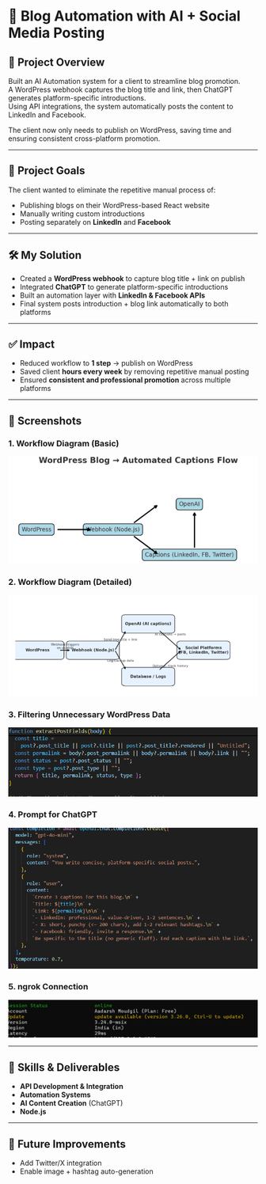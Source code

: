 # 🤖 Blog Automation with AI + Social Media Posting

## 📌 Project Overview
Built an AI Automation system for a client to streamline blog promotion.  
A WordPress webhook captures the blog title and link, then ChatGPT generates platform-specific introductions.  
Using API integrations, the system automatically posts the content to LinkedIn and Facebook.  

The client now only needs to publish on WordPress, saving time and ensuring consistent cross-platform promotion.

---

## 🎯 Project Goals
The client wanted to eliminate the repetitive manual process of:
- Publishing blogs on their WordPress-based React website  
- Manually writing custom introductions  
- Posting separately on **LinkedIn** and **Facebook**  

---

## 🛠 My Solution
- Created a **WordPress webhook** to capture blog title + link on publish  
- Integrated **ChatGPT** to generate platform-specific introductions  
- Built an automation layer with **LinkedIn & Facebook APIs**  
- Final system posts introduction + blog link automatically to both platforms  

---

## ✅ Impact
- Reduced workflow to **1 step** → publish on WordPress  
- Saved client **hours every week** by removing repetitive manual posting  
- Ensured **consistent and professional promotion** across multiple platforms  

---

## 📸 Screenshots

### 1. Workflow Diagram (Basic)  
![Workflow Diagram Basic](docs/basic-workflow)

### 2. Workflow Diagram (Detailed)  
![Workflow Diagram Detailed](docs/detailed-workflow)

### 3. Filtering Unnecessary WordPress Data  
![Filtering WordPress Data](docs/filtering-unnecessary-wordpress-data)

### 4. Prompt for ChatGPT  
![Prompt for ChatGPT](docs/chatgpt-prompt)


### 5. ngrok Connection  
![ngrok Connection](docs/ngrok)

---

## 🧩 Skills & Deliverables
- **API Development & Integration**  
- **Automation Systems**  
- **AI Content Creation** (ChatGPT)  
- **Node.js**  

---

## 🔮 Future Improvements
- Add Twitter/X integration  
- Enable image + hashtag auto-generation  
